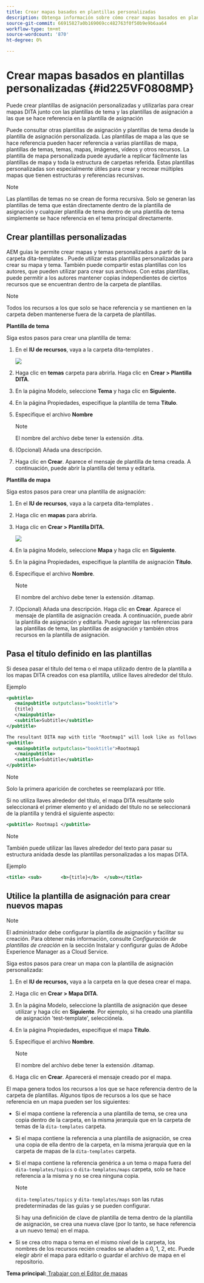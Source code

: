 ```yaml
---
title: Crear mapas basados en plantillas personalizadas
description: Obtenga información sobre cómo crear mapas basados en plantillas personalizadas
source-git-commit: 66915827a0b169069cc482763f0f50b9e9b6aa64
workflow-type: tm+mt
source-wordcount: '870'
ht-degree: 0%

---
```



# Crear mapas basados en plantillas personalizadas {#id225VF0808MP}

Puede crear plantillas de asignación personalizadas y utilizarlas para crear mapas DITA junto con las plantillas de tema y las plantillas de asignación a las que se hace referencia en la plantilla de asignación

Puede consultar otras plantillas de asignación y plantillas de tema desde la plantilla de asignación personalizada. Las plantillas de mapa a las que se hace referencia pueden hacer referencia a varias plantillas de mapa, plantillas de temas, temas, mapas, imágenes, vídeos y otros recursos. La plantilla de mapa personalizada puede ayudarle a replicar fácilmente las plantillas de mapa y toda la estructura de carpetas referida. Estas plantillas personalizadas son especialmente útiles para crear y recrear múltiples mapas que tienen estructuras y referencias recursivas.

>[!NOTE]
>
> Las plantillas de temas no se crean de forma recursiva. Solo se generan las plantillas de tema que están directamente dentro de la plantilla de asignación y cualquier plantilla de tema dentro de una plantilla de tema simplemente se hace referencia en el tema principal directamente.

## Crear plantillas personalizadas

AEM guías le permite crear mapas y temas personalizados a partir de la carpeta dita-templates . Puede utilizar estas plantillas personalizadas para crear su mapa y tema. También puede compartir estas plantillas con los autores, que pueden utilizar para crear sus archivos. Con estas plantillas, puede permitir a los autores mantener copias independientes de ciertos recursos que se encuentran dentro de la carpeta de plantillas.

>[!NOTE]
>
> Todos los recursos a los que solo se hace referencia y se mantienen en la carpeta deben mantenerse fuera de la carpeta de plantillas.

**Plantilla de tema**

Siga estos pasos para crear una plantilla de tema:

1. En el **IU de recursos**, vaya a la carpeta dita-templates .

   ![](images/dita-templates.png)

1. Haga clic en **temas** carpeta para abrirla. Haga clic en **Crear \> Plantilla DITA**.
1. En la página Modelo, seleccione **Tema** y haga clic en **Siguiente.**
1. En la página Propiedades, especifique la plantilla de tema **Título**.
1. Especifique el archivo **Nombre**

   >[!NOTE]
   >
   > El nombre del archivo debe tener la extensión .dita.

1. \(Opcional\) Añada una descripción.
1. Haga clic en **Crear**. Aparece el mensaje de plantilla de tema creada. A continuación, puede abrir la plantilla del tema y editarla.

**Plantilla de mapa**

Siga estos pasos para crear una plantilla de asignación:

1. En el **IU de recursos**, vaya a la carpeta dita-templates .
1. Haga clic en **mapas** para abrirla.
1. Haga clic en **Crear \> Plantilla DITA.**

   ![](images/create-dita-template.png)

1. En la página Modelo, seleccione **Mapa** y haga clic en **Siguiente**.
1. En la página Propiedades, especifique la plantilla de asignación **Título**.
1. Especifique el archivo **Nombre**.

   >[!NOTE]
   >
   > El nombre del archivo debe tener la extensión .ditamap.

1. (Opcional\) Añada una descripción. Haga clic en **Crear**. Aparece el mensaje de plantilla de asignación creada. A continuación, puede abrir la plantilla de asignación y editarla. Puede agregar las referencias para las plantillas de tema, las plantillas de asignación y también otros recursos en la plantilla de asignación.

## Pasa el título definido en las plantillas

Si desea pasar el título del tema o el mapa utilizado dentro de la plantilla a los mapas DITA creados con esa plantilla, utilice llaves alrededor del título.

Ejemplo

```XML
<pubtitle>
   <mainpubtitle outputclass="booktitle">
   {title}
   </mainpubtitle>
   <subtitle>Subtitle</subtitle>
</pubtitle>

The resultant DITA map with title "Rootmap1" will look like as follows:
<pubtitle>
   <mainpubtitle outputclass="booktitle">Rootmap1
   </mainpubtitle>
   <subtitle>Subtitle</subtitle>
</pubtitle>
```

>[!NOTE]
> Solo la primera aparición de corchetes se reemplazará por title.

Si no utiliza llaves alrededor del título, el mapa DITA resultante solo seleccionará el primer elemento y el anidado del título no se seleccionará de la plantilla y tendrá el siguiente aspecto:

```XML
<pubtitle> Rootmap1 </pubtitle>
```

>[!NOTE]
> También puede utilizar las llaves alrededor del texto para pasar su estructura anidada desde las plantillas personalizadas a los mapas DITA.

Ejemplo

```XML
<title>	<sub>		<b>{title}</b>	</sub></title>
```

## Utilice la plantilla de asignación para crear nuevos mapas

>[!NOTE]
>
> El administrador debe configurar la plantilla de asignación y facilitar su creación. Para obtener más información, consulte *Configuración de plantillas de creación* en la sección Instalar y configurar guías de Adobe Experience Manager as a Cloud Service.

Siga estos pasos para crear un mapa con la plantilla de asignación personalizada:

1. En el **IU de recursos,** vaya a la carpeta en la que desea crear el mapa.
1. Haga clic en **Crear \> Mapa DITA**.
1. En la página Modelo, seleccione la plantilla de asignación que desee utilizar y haga clic en **Siguiente**. Por ejemplo, si ha creado una plantilla de asignación &#39;test-template&#39;, selecciónela.
1. En la página Propiedades, especifique el mapa **Título**.
1. Especifique el archivo **Nombre**.

   >[!NOTE]
   >
   > El nombre del archivo debe tener la extensión .ditamap.

1. Haga clic en **Crear**. Aparecerá el mensaje creado por el mapa.


El mapa genera todos los recursos a los que se hace referencia dentro de la carpeta de plantillas. Algunos tipos de recursos a los que se hace referencia en un mapa pueden ser los siguientes:

- Si el mapa contiene la referencia a una plantilla de tema, se crea una copia dentro de la carpeta, en la misma jerarquía que en la carpeta de temas de la `dita-templates` carpeta.
- Si el mapa contiene la referencia a una plantilla de asignación, se crea una copia de ella dentro de la carpeta, en la misma jerarquía que en la carpeta de mapas de la `dita-templates` carpeta.
- Si el mapa contiene la referencia genérica a un tema o mapa fuera del `dita-templates/topics` o `dita-templates/maps` carpeta, solo se hace referencia a la misma y no se crea ninguna copia.

   >[!NOTE]
   >
   > `dita-templates/topics` y `dita-templates/maps` son las rutas predeterminadas de las guías y se pueden configurar.


   Si hay una definición de clave de plantilla de tema dentro de la plantilla de asignación, se crea una nueva clave \(por lo tanto, se hace referencia a un nuevo tema\) en el mapa.

- Si se crea otro mapa o tema en el mismo nivel de la carpeta, los nombres de los recursos recién creados se añaden a 0, 1, 2, etc. Puede elegir abrir el mapa para editarlo o guardar el archivo de mapa en el repositorio.

**Tema principal:**[ Trabajar con el Editor de mapas](map-editor.md)


